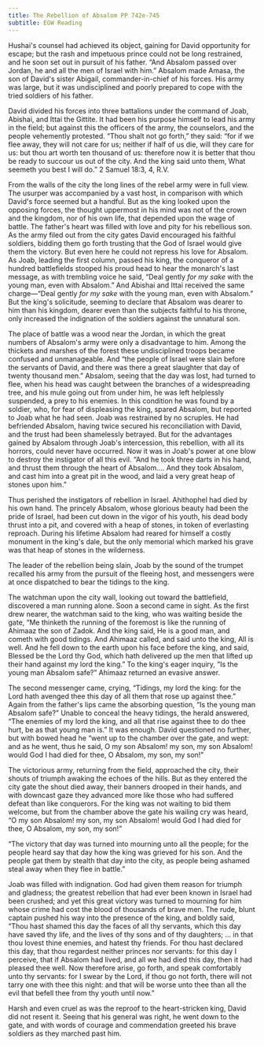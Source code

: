 ```yaml
---
title: The Rebellion of Absalom PP 742e-745
subtitle: EGW Reading
---
```


Hushai's counsel had achieved its object, gaining for David opportunity for escape; but the rash and impetuous prince could not be long restrained, and he soon set out in pursuit of his father. “And Absalom passed over Jordan, he and all the men of Israel with him.” Absalom made Amasa, the son of David's sister Abigail, commander-in-chief of his forces. His army was large, but it was undisciplined and poorly prepared to cope with the tried soldiers of his father.

David divided his forces into three battalions under the command of Joab, Abishai, and Ittai the Gittite. It had been his purpose himself to lead his army in the field; but against this the officers of the army, the counselors, and the people vehemently protested. “Thou shalt not go forth,” they said: “for if we flee away, they will not care for us; neither if half of us die, will they care for us: but thou art worth ten thousand of us: therefore now it is better that thou be ready to succour us out of the city. And the king said unto them, What seemeth you best I will do.” 2 Samuel 18:3, 4, R.V.

From the walls of the city the long lines of the rebel army were in full view. The usurper was accompanied by a vast host, in comparison with which David's force seemed but a handful. But as the king looked upon the opposing forces, the thought uppermost in his mind was not of the crown and the kingdom, nor of his own life, that depended upon the wage of battle. The father's heart was filled with love and pity for his rebellious son. As the army filed out from the city gates David encouraged his faithful soldiers, bidding them go forth trusting that the God of Israel would give them the victory. But even here he could not repress his love for Absalom. As Joab, leading the first column, passed his king, the conqueror of a hundred battlefields stooped his proud head to hear the monarch's last message, as with trembling voice he said, “Deal gently _for my sake_ with the young man, even with Absalom.” And Abishai and Ittai received the same charge—“Deal gently _for my sake_ with the young man, even with Absalom.” But the king's solicitude, seeming to declare that Absalom was dearer to him than his kingdom, dearer even than the subjects faithful to his throne, only increased the indignation of the soldiers against the unnatural son.

The place of battle was a wood near the Jordan, in which the great numbers of Absalom's army were only a disadvantage to him. Among the thickets and marshes of the forest these undisciplined troops became confused and unmanageable. And “the people of Israel were slain before the servants of David, and there was there a great slaughter that day of twenty thousand men.” Absalom, seeing that the day was lost, had turned to flee, when his head was caught between the branches of a widespreading tree, and his mule going out from under him, he was left helplessly suspended, a prey to his enemies. In this condition he was found by a soldier, who, for fear of displeasing the king, spared Absalom, but reported to Joab what he had seen. Joab was restrained by no scruples. He had befriended Absalom, having twice secured his reconciliation with David, and the trust had been shamelessly betrayed. But for the advantages gained by Absalom through Joab's intercession, this rebellion, with all its horrors, could never have occurred. Now it was in Joab's power at one blow to destroy the instigator of all this evil. “And he took three darts in his hand, and thrust them through the heart of Absalom.... And they took Absalom, and cast him into a great pit in the wood, and laid a very great heap of stones upon him.”

Thus perished the instigators of rebellion in Israel. Ahithophel had died by his own hand. The princely Absalom, whose glorious beauty had been the pride of Israel, had been cut down in the vigor of his youth, his dead body thrust into a pit, and covered with a heap of stones, in token of everlasting reproach. During his lifetime Absalom had reared for himself a costly monument in the king's dale, but the only memorial which marked his grave was that heap of stones in the wilderness.

The leader of the rebellion being slain, Joab by the sound of the trumpet recalled his army from the pursuit of the fleeing host, and messengers were at once dispatched to bear the tidings to the king.

The watchman upon the city wall, looking out toward the battlefield, discovered a man running alone. Soon a second came in sight. As the first drew nearer, the watchman said to the king, who was waiting beside the gate, “Me thinketh the running of the foremost is like the running of Ahimaaz the son of Zadok. And the king said, He is a good man, and cometh with good tidings. And Ahimaaz called, and said unto the king, All is well. And he fell down to the earth upon his face before the king, and said, Blessed be the Lord thy God, which hath delivered up the men that lifted up their hand against my lord the king.” To the king's eager inquiry, “Is the young man Absalom safe?” Ahimaaz returned an evasive answer.

The second messenger came, crying, “Tidings, my lord the king: for the Lord hath avenged thee this day of all them that rose up against thee.” Again from the father's lips came the absorbing question, “Is the young man Absalom safe?” Unable to conceal the heavy tidings, the herald answered, “The enemies of my lord the king, and all that rise against thee to do thee hurt, be as that young man is.” It was enough. David questioned no further, but with bowed head he “went up to the chamber over the gate, and wept: and as he went, thus he said, O my son Absalom! my son, my son Absalom! would God I had died for thee, O Absalom, my son, my son!”

The victorious army, returning from the field, approached the city, their shouts of triumph awaking the echoes of the hills. But as they entered the city gate the shout died away, their banners drooped in their hands, and with downcast gaze they advanced more like those who had suffered defeat than like conquerors. For the king was not waiting to bid them welcome, but from the chamber above the gate his wailing cry was heard, “O my son Absalom! my son, my son Absalom! would God I had died for thee, O Absalom, my son, my son!”

“The victory that day was turned into mourning unto all the people; for the people heard say that day how the king was grieved for his son. And the people gat them by stealth that day into the city, as people being ashamed steal away when they flee in battle.”

Joab was filled with indignation. God had given them reason for triumph and gladness; the greatest rebellion that had ever been known in Israel had been crushed; and yet this great victory was turned to mourning for him whose crime had cost the blood of thousands of brave men. The rude, blunt captain pushed his way into the presence of the king, and boldly said, “Thou hast shamed this day the faces of all thy servants, which this day have saved thy life, and the lives of thy sons and of thy daughters; ... in that thou lovest thine enemies, and hatest thy friends. For thou hast declared this day, that thou regardest neither princes nor servants: for this day I perceive, that if Absalom had lived, and all we had died this day, then it had pleased thee well. Now therefore arise, go forth, and speak comfortably unto thy servants: for I swear by the Lord, if thou go not forth, there will not tarry one with thee this night: and that will be worse unto thee than all the evil that befell thee from thy youth until now.”

Harsh and even cruel as was the reproof to the heart-stricken king, David did not resent it. Seeing that his general was right, he went down to the gate, and with words of courage and commendation greeted his brave soldiers as they marched past him.